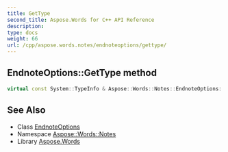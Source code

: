 ```yaml
---
title: GetType
second_title: Aspose.Words for C++ API Reference
description: 
type: docs
weight: 66
url: /cpp/aspose.words.notes/endnoteoptions/gettype/
---
```

## EndnoteOptions::GetType method




```cpp
virtual const System::TypeInfo & Aspose::Words::Notes::EndnoteOptions::GetType() const override
```

## See Also

* Class [EndnoteOptions](../)
* Namespace [Aspose::Words::Notes](../../)
* Library [Aspose.Words](../../../)
